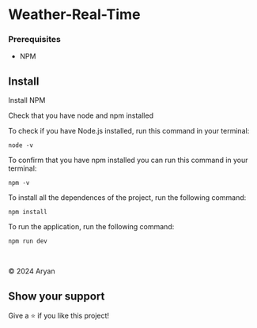 # Weather-Real-Time


### Prerequisites

- NPM 

## Install

Install NPM

Check that you have node and npm installed

To check if you have Node.js installed, run this command in your terminal:


```
node -v
```

To confirm that you have npm installed you can run this command in your terminal:


```
npm -v
```


To install all the dependences of the project, run the following command:


```
npm install
```


To run the application, run the following command:

```
npm run dev
```

<br/>



© 2024 Aryan


## Show your support

Give a ⭐️ if you like this project!
